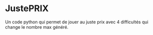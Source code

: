 # JustePRIX
Un code python qui permet de jouer au juste prix avec 4 difficultés qui change le nombre max généré.
